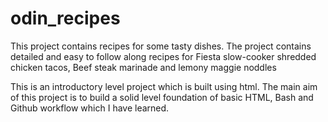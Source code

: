 # odin_recipes
This project contains recipes for some tasty dishes. The project contains detailed and easy to follow along recipes for Fiesta slow-cooker shredded chicken tacos, Beef steak marinade and lemony maggie noddles 

This is an introductory level project which is built using html. The main aim of this project is to build a solid level foundation of basic HTML, Bash and Github workflow which I have learned.
